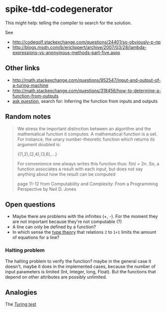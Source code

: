 # spike-tdd-codegenerator

This might help: telling the compiler to search for the solution. 

See 
  * http://codegolf.stackexchange.com/questions/24401/so-obviously-p-np
  * http://blogs.msdn.com/b/ericlippert/archive/2007/03/28/lambda-expressions-vs-anonymous-methods-part-five.aspx


## Other links

  * http://math.stackexchange.com/questions/952547/input-and-output-of-a-turing-machine
  * http://math.stackexchange.com/questions/318456/how-to-determine-a-function-from-outputs
  * [ask question](http://math.stackexchange.com/questions/ask), search for: Inferring the function from inputs and outputs

 ## Random notes
 
> We stress the important distinction between an algorithm and the mathematical function
> it computes. A mathematical function is a set. For instance, the unary number-theoretic
> function which returns its argument doubled is:
> 
> {(1,2),(2,4),(3,6),...}
> 
> For convenience one always writes this function thus: f(n) = 2n. So, a function associates
> a result with each input, but does not say anything about how the result can be computed
>
> page 11-12 from Computability and Complexity: From a Programming Perspective by Neil D. Jones

## Open questions

  * Maybe there are problems with the infinites (+, -). For the moment they are not important because they're not computable (?)
  * A line can only be defined by a function?
  * In which sense the [type theory](https://en.wikipedia.org/wiki/Type_theory) that relations `2` to `1+1` limits the amount of equations for a line?

### Halting problem

The halting problem to verify the function? maybe in the general case it doesn't, maybe it does in the implemented cases, because the number of input parameters is limited (Int, Integer, long, Float). But the functions that depend on other attributes are possibly unlimited.




## Analogies

The [Turing test](https://en.wikipedia.org/wiki/Turing_test)
